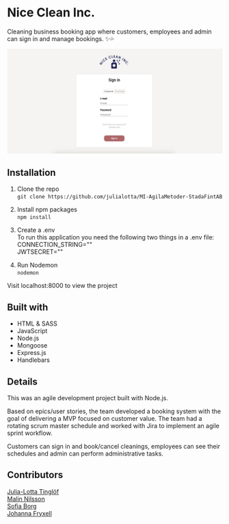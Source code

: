 # Nice Clean Inc.
Cleaning business booking app where customers, employees and admin can sign in and manage bookings. ✨💦

![](./screenshot.jpg)


## Installation
1. Clone the repo\
`git clone https://github.com/julialotta/MI-AgilaMetoder-StadaFintAB`

2. Install npm packages\
`npm install`

3. Create a .env\
To run this application you need the following two things in a .env file:\
CONNECTION_STRING=""\
JWTSECRET=""

4. Run Nodemon\
`nodemon`

Visit localhost:8000 to view the project

## Built with
- HTML & SASS
- JavaScript
- Node.js
- Mongoose
- Express.js
- Handlebars

## Details
This was an agile development project built with Node.js.

Based on epics/user stories, the team developed a booking system with the goal of delivering a MVP focused on customer value. The team had a rotating scrum master schedule and worked with Jira to implement an agile sprint workflow.

Customers can sign in and book/cancel cleanings, employees can see their schedules and admin can perform administrative tasks.

## Contributors
[Julia-Lotta Tinglöf](https://github.com/julialotta) </br>
[Malin Nilsson](https://github.com/malin-nilsson) </br>
[Sofia Borg](https://github.com/sofiaborg) </br>
[Johanna Fryxell](https://github.com/johannafryxell)

